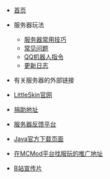 
* [首页](/README "FuHyMC - Minecraft高版本粘液科技群组服务器")
* 服务器玩法
  * [服务器常用技巧](fu-wu-qi-wan-fa/useful-skills.md)
  * [常见问题](fu-wu-qi-wan-fa/faq.md)
  * [QQ机器人指令](fu-wu-qi-wan-fa/qqbot.md)
  * [更新日志](updating-log.md)

* 有关服务器的外部链接
* [LittleSkin官网](https://littlesk.in)
* [捐助地址](https://afdian.net/@DXTL666)
* [服务器反馈平台](https://support.qq.com/products/174476)
* [Java官方下载页面](https://java.com/zh-CN/download/)
* [在MCMod平台找服玩的推广地址](https://play.mcmod.cn/sv20183807.html)
* [B站宣传片](https://www.bilibili.com/video/BV13k4y1B7jJ/)


